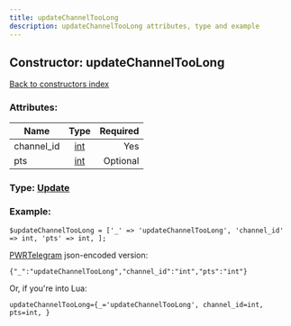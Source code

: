 ```yaml
---
title: updateChannelTooLong
description: updateChannelTooLong attributes, type and example
---
```

## Constructor: updateChannelTooLong  
[Back to constructors index](index.md)



### Attributes:

| Name     |    Type       | Required |
|----------|:-------------:|---------:|
|channel\_id|[int](../types/int.md) | Yes|
|pts|[int](../types/int.md) | Optional|



### Type: [Update](../types/Update.md)


### Example:

```
$updateChannelTooLong = ['_' => 'updateChannelTooLong', 'channel_id' => int, 'pts' => int, ];
```  

[PWRTelegram](https://pwrtelegram.xyz) json-encoded version:

```
{"_":"updateChannelTooLong","channel_id":"int","pts":"int"}
```


Or, if you're into Lua:  


```
updateChannelTooLong={_='updateChannelTooLong', channel_id=int, pts=int, }

```


